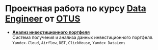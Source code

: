# Проектная работа по курсу **[Data Engineer](https://otus.ru/lessons/data-engineer)** от **[OTUS](https://otus.ru/)**

* **[Анализ инвестиционного портфеля]()**<br>
    Система получения и анализа данных инвестиционного портфеля.<br>
    `Yandex.Cloud`, `Airflow`, `DBT`, `ClickHouse`, `Yandex DataLens`
